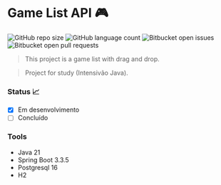 # Game List API 🎮

![GitHub repo size](https://img.shields.io/github/repo-size/Tsuda12/game-list-api?style=for-the-badge)
![GitHub language count](https://img.shields.io/github/languages/count/Tsuda12/game-list-api?style=for-the-badge)
![Bitbucket open issues](https://img.shields.io/bitbucket/issues/Tsuda12/game-list-api?style=for-the-badge)
![Bitbucket open pull requests](https://img.shields.io/bitbucket/pr-raw/Tsuda12/game-list-api?style=for-the-badge)

> This project is a game list with drag and drop.

> Project for study (Intensivão Java). 

### Status 📈
- [x] Em desenvolvimento
- [ ] Concluído

### Tools
- Java 21
- Spring Boot 3.3.5
- Postgresql 16
- H2

